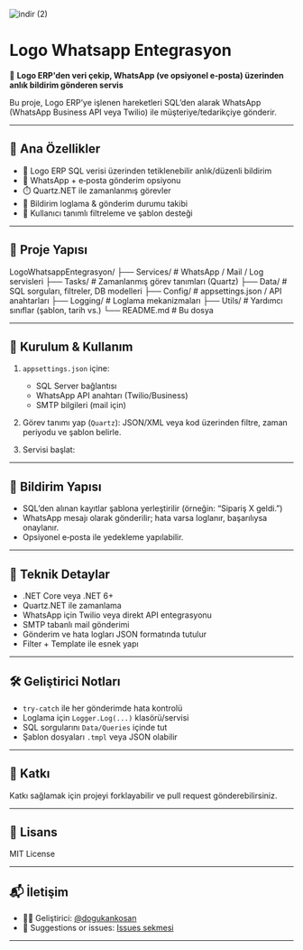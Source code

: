 
![indir (2)](https://github.com/user-attachments/assets/496e24a2-2e9f-4c53-be6d-cf2d44afbf0d)

# Logo Whatsapp Entegrasyon

📲 **Logo ERP'den veri çekip, WhatsApp (ve opsiyonel e‑posta) üzerinden anlık bildirim gönderen servis**

Bu proje, Logo ERP’ye işlenen hareketleri SQL’den alarak WhatsApp (WhatsApp Business API veya Twilio) ile müşteriye/tedarikçiye gönderir.

---

## 🚀 Ana Özellikler

- 🧠 Logo ERP SQL verisi üzerinden tetiklenebilir anlık/düzenli bildirim
- 🔁 WhatsApp + e‑posta gönderim opsiyonu
- ⏱️ Quartz.NET ile zamanlanmış görevler
- 🧾 Bildirim loglama & gönderim durumu takibi
- 🔐 Kullanıcı tanımlı filtreleme ve şablon desteği

---

## 📂 Proje Yapısı

LogoWhatsappEntegrasyon/
├── Services/ # WhatsApp / Mail / Log servisleri
├── Tasks/ # Zamanlanmış görev tanımları (Quartz)
├── Data/ # SQL sorguları, filtreler, DB modelleri
├── Config/ # appsettings.json / API anahtarları
├── Logging/ # Loglama mekanizmaları
├── Utils/ # Yardımcı sınıflar (şablon, tarih vs.)
└── README.md # Bu dosya

---

## 🔧 Kurulum & Kullanım

1. `appsettings.json` içine:
   - SQL Server bağlantısı
   - WhatsApp API anahtarı (Twilio/Business)
   - SMTP bilgileri (mail için)

2. Görev tanımı yap (`Quartz`):
   JSON/XML veya kod üzerinden filtre, zaman periyodu ve şablon belirle.

3. Servisi başlat:

---

## 📝 Bildirim Yapısı

- SQL’den alınan kayıtlar şablona yerleştirilir (örneğin: “Sipariş X geldi.”)
- WhatsApp mesajı olarak gönderilir; hata varsa loglanır, başarılıysa onaylanır.
- Opsiyonel e‑posta ile yedekleme yapılabilir.

---

## 🧪 Teknik Detaylar

- .NET Core veya .NET 6+
- Quartz.NET ile zamanlama
- WhatsApp için Twilio veya direkt API entegrasyonu
- SMTP tabanlı mail gönderimi
- Gönderim ve hata logları JSON formatında tutulur
- Filter + Template ile esnek yapı

---

## 🛠️ Geliştirici Notları

- `try‑catch` ile her gönderimde hata kontrolü
- Loglama için `Logger.Log(...)` klasörü/servisi
- SQL sorgularını `Data/Queries` içinde tut
- Şablon dosyaları `.tmpl` veya JSON olabilir


---

## 🤝 Katkı

Katkı sağlamak için projeyi forklayabilir ve pull request gönderebilirsiniz.

---

## 📄 Lisans

MIT License

---

## 📬 İletişim

- 👨‍💻 Geliştirici: [@dogukankosan](https://github.com/dogukankosan)  
- 🐞 Suggestions or issues: [Issues sekmesi](https://github.com/dogukankosan/LogoWhatsappEntegrasyon/issues)

---



